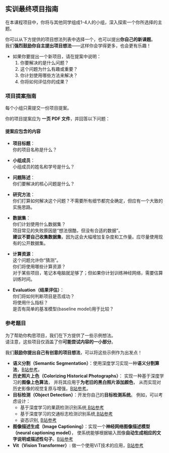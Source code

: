 ## 实训最终项目指南


在本课程项目中，你将与其他同学组成1-4人的小组，深入探索一个你所选择的主题。

你可以从下方提供的项目想法列表中选择一个，也可以提出**你自己的新课题**。  
我们**强烈鼓励你自主提出项目想法**——这样你会学得更多，也会更有乐趣！



- 如果你要提出一个新项目，请在提案中说明：
  1. 你要解决的是什么问题？  
  2. 这个问题为什么有趣或重要？  
  3. 你计划使用哪些方法来解决？  
  4. 你将如何评估你的成果？



### 项目提案指南


每个小组只需提交一份项目提案。

你的项目提案应为 **一页 PDF 文件**，并回答以下问题：  

#### **提案应包含的内容**

- **项目标题**：  
  你的项目名称是什么？

- **小组成员**：  
  小组成员的姓名和学号是什么？

- **问题陈述**：  
  你们要解决的核心问题是什么？

- **研究方法**：  
  你们打算如何解决这个问题？不需要所有细节都完全确定，但应有一个大致的实施思路。

- **数据集**：  
  你们计划使用什么数据集？  
  项目常见的失败原因是“想法很酷，但没有合适的数据”。  
  **建议不要自己收集数据集**，因为这会大幅增加复杂度和工作量。应尽量使用现有的公开数据集。

- **计算资源**：  
  这个问题允许你“猜测”。  
  你们将使用哪些计算资源？  
  对于某些项目，笔记本电脑就足够了；但如果你计划训练神经网络，需要估算训练时间。  

- **Evaluation（结果评估）**：  
  你们将如何判断项目是否成功？  
  将使用什么指标？  
  是否有简单的基准模型(baseline model)用于比较？


### 参考题目

为了帮助你构思项目，我们在下方提供了一些示例想法。  
请注意，这些项目仅涵盖了你**可能尝试内容的一小部分**。  

我们**鼓励你提出自己有创意的项目想法**，可以将这些示例作为出发点！  

- **语义分割（Semantic Segmentation）**：使用深度学习实现一种**语义分割算法**，[B站参考](https://www.bilibili.com/video/BV1bC411b7Po/?spm_id_from=333.337.search-card.all.click&vd_source=c5682721378130716e842e0a8190baf4)。
- **历史照片上色（Colorizing Historical Photographs）**： 实现一种基于深度学习的**图像上色算法**，  并将其应用于**为老旧的黑白照片添加颜色**，  从而实现对历史影像的视觉复原与增强，[B站参考](https://www.bilibili.com/video/BV1eu411X7m7/?spm_id_from=333.337.search-card.all.click&vd_source=c5682721378130716e842e0a8190baf4)。
- **目标检测（Object Detection）**：开发你自己的**目标检测系统**。  例如，可以考虑设计：
    - 基于深度学习的果蔬检测识别系统,[B站参考](https://www.bilibili.com/video/BV1Ym421p7BC/?spm_id_from=333.337.search-card.all.click&vd_source=c5682721378130716e842e0a8190baf4)
    - 基于深度学习的交通标志检测识别系统,[B站参考](https://www.bilibili.com/video/BV1aF4m1L7tb/?spm_id_from=333.337.search-card.all.click&vd_source=c5682721378130716e842e0a8190baf4)
    - 姿态识别, [B站参考](https://www.bilibili.com/video/BV1zUCTYvEtW/?spm_id_from=333.337.search-card.all.click&vd_source=c5682721378130716e842e0a8190baf4)
- **图像描述生成（Image Captioning）**：实现一个**神经网络图像描述模型（neural captioning model）**，  使系统能够根据输入图像**自动生成相应的文字说明或描述性句子**。[B站参考](bilibili.com/video/BV1zt411x7pt/?spm_id_from=333.337.search-card.all.click)
- **Vit（Vision Transformer）**: 做一个使用ViT技术的应用，[B站参考](https://www.bilibili.com/video/BV1fH4y1H7mV/?spm_id_from=333.337.search-card.all.click&vd_source=c5682721378130716e842e0a8190baf4)
